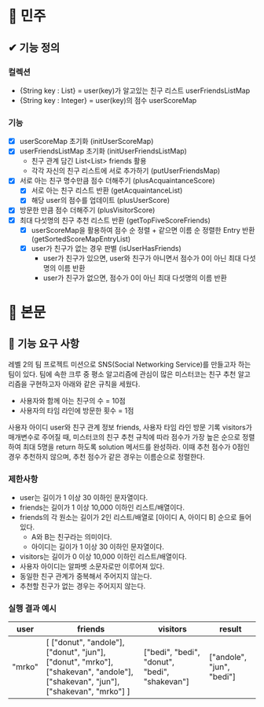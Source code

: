 # 🎈 민주

## ✔ 기능 정의
### 컬렉션
- {String key : List<String>} = user(key)가 알고있는 친구 리스트 userFriendsListMap
- {String key : Integer} = user(key)의 점수 userScoreMap

### 기능
- [X] userScoreMap 초기화 (initUserScoreMap)
- [X] userFriendsListMap 초기화 (initUserFriendsListMap)
  - 친구 관계 담긴 List<List<String>> friends 활용
  - 각각 자신의 친구 리스트에 서로 추가하기 (putUserFriendsMap)
- [X] 서로 아는 친구 명수만큼 점수 더해주기 (plusAcquaintanceScore)
  - [X] 서로 아는 친구 리스트 반환 (getAcquaintanceList)
  - [X] 해당 user의 점수를 업데이트 (plusUserScore)
- [X] 방문한 만큼 점수 더해주기 (plusVisitorScore)
- [X] 최대 다섯명의 친구 추천 리스트 반환 (getTopFiveScoreFriends)
  - [X] userScoreMap을 활용하여 점수 순 정렬 + 같으면 이름 순 정렬한 Entry 반환 (getSortedScoreMapEntryList)
  - [X] user가 친구가 없는 경우 판별 (isUserHasFriends)
    - user가 친구가 있으면, user와 친구가 아니면서 점수가 0이 아닌 최대 다섯명의 이름 반환
    - user가 친구가 없으면, 점수가 0이 아닌 최대 다섯명의 이름 반환


# 🎈 본문
## 🚀 기능 요구 사항

레벨 2의 팀 프로젝트 미션으로 SNS(Social Networking Service)를 만들고자 하는 팀이 있다. 팀에 속한 크루 중 평소 알고리즘에 관심이 많은 미스터코는 친구 추천 알고리즘을 구현하고자 아래와 같은 규칙을 세웠다.

- 사용자와 함께 아는 친구의 수 = 10점 
- 사용자의 타임 라인에 방문한 횟수 = 1점

사용자 아이디 user와 친구 관계 정보 friends, 사용자 타임 라인 방문 기록 visitors가 매개변수로 주어질 때, 미스터코의 친구 추천 규칙에 따라 점수가 가장 높은 순으로 정렬하여 최대 5명을 return 하도록 solution 메서드를 완성하라. 이때 추천 점수가 0점인 경우 추천하지 않으며, 추천 점수가 같은 경우는 이름순으로 정렬한다.

### 제한사항

- user는 길이가 1 이상 30 이하인 문자열이다.
- friends는 길이가 1 이상 10,000 이하인 리스트/배열이다.
- friends의 각 원소는 길이가 2인 리스트/배열로 [아이디 A, 아이디 B] 순으로 들어있다.
  - A와 B는 친구라는 의미이다.
  - 아이디는 길이가 1 이상 30 이하인 문자열이다.
- visitors는 길이가 0 이상 10,000 이하인 리스트/배열이다.
- 사용자 아이디는 알파벳 소문자로만 이루어져 있다.
- 동일한 친구 관계가 중복해서 주어지지 않는다.
- 추천할 친구가 없는 경우는 주어지지 않는다.

### 실행 결과 예시

| user | friends | visitors | result |
| --- | --- | --- | --- |
| "mrko" | [ ["donut", "andole"], ["donut", "jun"], ["donut", "mrko"], ["shakevan", "andole"], ["shakevan", "jun"], ["shakevan", "mrko"] ] | ["bedi", "bedi", "donut", "bedi", "shakevan"] | ["andole", "jun", "bedi"] |
